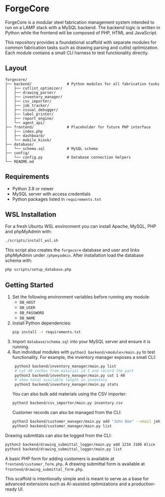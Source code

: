 # ForgeCore

ForgeCore is a modular steel fabrication management system intended to run on a LAMP stack with a MySQL backend. The backend logic is written in Python while the frontend will be composed of PHP, HTML and JavaScript.

This repository provides a foundational scaffold with separate modules for common fabrication tasks such as drawing parsing and cutlist optimization. Each module contains a small CLI harness to test functionality directly.

## Layout

```
forgecore/
├── backend/                # Python modules for all fabrication tasks
│   ├── cutlist_optimizer/
│   ├── drawing_parser/
│   ├── inventory_manager/
│   ├── csv_importer/
│   ├── job_tracker/
│   ├── visual_debugger/
│   ├── label_printer/
│   ├── report_engine/
│   └── agent_api/
├── frontend/               # Placeholder for future PHP interface
│   ├── index.php
│   ├── dashboard/
│   └── mobile_kiosk/
├── database/
│   └── schema.sql          # MySQL schema
├── config/
│   └── config.py           # Database connection helpers
└── README.md
```

## Requirements

- Python 3.8 or newer
- MySQL server with access credentials
- Python packages listed in `requirements.txt`

## WSL Installation
For a fresh Ubuntu WSL environment you can install Apache, MySQL, PHP and phpMyAdmin with:
```bash
./scripts/install_wsl.sh
```
This script also creates the `forgecore` database and user and links phpMyAdmin under `/phpmyadmin`.
After installation load the database schema with:
```bash
php scripts/setup_database.php
```


## Getting Started

1. Set the following environment variables before running any module:
   - `DB_HOST`
   - `DB_USER`
   - `DB_PASSWORD`
   - `DB_NAME`
2. Install Python dependencies:
   ```bash
   pip install -r requirements.txt
   ```
3. Import `database/schema.sql` into your MySQL server and ensure it is running.
4. Run individual modules with `python3 backend/<module>/main.py` to test functionality.
   For example, the inventory manager exposes a small CLI:
   ```bash
    python3 backend/inventory_manager/main.py list
    # cut 40 inches from material id 1 and record the part
    python3 backend/inventory_manager/main.py cut 1 40
    # show total available length in inventory
    python3 backend/inventory_manager/main.py stats
    ```
   You can also bulk add materials using the CSV importer:
   ```bash
   python3 backend/csv_importer/main.py inventory.csv
   ```
   Customer records can also be managed from the CLI:
   ```bash
   python3 backend/customer_manager/main.py add "John Doe" --email john@example.com
   python3 backend/customer_manager/main.py list
   ```

  Drawing submittals can also be logged from the CLI:
  ```bash
  python3 backend/drawing_submittal_logger/main.py add 1234 J100 Alice
  python3 backend/drawing_submittal_logger/main.py list
  ```

  A basic PHP form for adding customers is available at `frontend/customer_form.php`.
  A drawing submittal form is available at `frontend/drawing_submittal_form.php`.

This scaffold is intentionally simple and is meant to serve as a base for advanced extensions such as AI-assisted optimizations and a production-ready UI.
